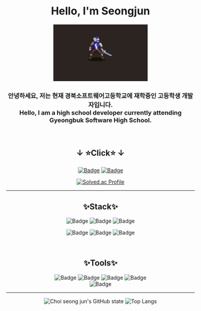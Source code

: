 <div align = "center">

# Hello, I'm Seongjun

<img src="https://github.com/E2are/E2are/blob/main/hermetos.posing.gif" width="50%">

### 안녕하세요, 저는 현재 경북소프트웨어고등학교에 재학중인 고등학생 개발자입니다. <br>Hello, I am a high school developer currently attending Gyeongbuk Software High School.
<br>

## ↓ ⭐️Click⭐️ ↓
[![Badge](https://img.shields.io/badge/Notion-000000?style=flat-square&logo=notion&logoColor=white)](https://www.notion.so/3975ca1a1f56464eaad68f3560c34b34)
[![Badge](https://img.shields.io/badge/Discord-5865F2?style=flat-square&logo=discord&logoColor=white)]()
<br>

[![Solved.ac Profile](http://mazassumnida.wtf/api/v2/generate_badge?boj=jujubl0404)](https://solved.ac/jujubl0404/)

---
## ✨Stack✨
![Badge](https://img.shields.io/badge/C-000000?style=flat&logo=C)
![Badge](https://img.shields.io/badge/-C%23-0007a3?logo=Csharp&style=flat)
![Badge](https://img.shields.io/badge/-C++-ff7f00?logo=c%2B%2B&style=flat)
<br>

![Badge](https://img.shields.io/badge/HTML-E34F26?style=flat-square&logo=html5&logoColor=white)
![Badge](https://img.shields.io/badge/CSS-1572B6?style=flat-square&logo=css3&logoColor=white)
![Badge](https://img.shields.io/badge/Javascript-F7DF1E?style=flat-square&logo=javascript&logoColor=white)

<br>

## ✨Tools✨
![Badge](https://img.shields.io/badge/Unity-000000?style=flat-square&logo=Unity&logoColor=white)
![Badge](https://img.shields.io/badge/VsCode-007ACC?style=flat-square&logo=visualstudiocode&logoColor=white)
![Badge](https://img.shields.io/badge/Vs-7A00CC?style=flat-square&logo=visualstudiocode&logoColor=white)
![Badge](https://img.shields.io/badge/Aseprite-ffffff?style=flat-square&logo=Aseprite&logoColor=black)
<br>
![Badge](https://img.shields.io/badge/Blender-ffffff?style=flat-square&logo=Blender&logoColor=orange)

---
![Choi seong jun's GitHub state](https://github-readme-stats.vercel.app/api?username=E2are&show_icons=true&theme=transparent)
![Top Langs](https://github-readme-stats.vercel.app/api/top-langs/?username=E2are&layout=compact&theme=transparent)

</div>

